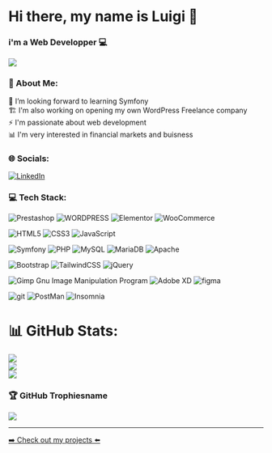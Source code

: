 # Hi there, my name is Luigi 👋
### i'm a Web Developper 💻

<img src='https://komarev.com/ghpvc/?username=LuigiG34&color=lightgrey&style=flat-square'>

### 💫 About Me:
🔭 I’m looking forward to learning Symfony<br>🏗️ I'm also working on opening my own WordPress Freelance company<br>⚡ I'm passionate about web development<br>📊 I'm very interested in financial markets and buisness
### 🌐 Socials:
[![LinkedIn](https://img.shields.io/badge/LinkedIn-%230077B5.svg?logo=linkedin&logoColor=white)](https://linkedin.com/in/luigi-gdm/) 


### 💻 Tech Stack:

![Prestashop](https://img.shields.io/badge/prestashop-656FFF?style=for-the-badge&logo=prestashop&logoColor=black) ![WORDPRESS](https://img.shields.io/badge/Wordpress-656FFF?style=for-the-badge&logo=wordpress&logoColor=black) ![Elementor](https://img.shields.io/static/v1?style=for-the-badge&message=Elementor&color=656FFF&logo=Elementor&logoColor=black&label=) ![WooCommerce](https://img.shields.io/badge/WooCommerce-656FFF?style=for-the-badge&logo=woo&logoColor=black)


![HTML5](https://img.shields.io/badge/html5-4B58FF?style=for-the-badge&logo=html5&logoColor=white) ![CSS3](https://img.shields.io/badge/css3-4B58FF?style=for-the-badge&logo=css3&logoColor=white) ![JavaScript](https://img.shields.io/badge/javascript-4B58FF?style=for-the-badge&logo=javascript&logoColor=white)

![Symfony](https://img.shields.io/badge/Symfony-0014FF?style=for-the-badge&logo=Symfony&logoColor=white) ![PHP](https://img.shields.io/badge/php-0014FF?style=for-the-badge&logo=php&logoColor=white) ![MySQL](https://img.shields.io/badge/mysql-0014FF?style=for-the-badge&logo=mysql&logoColor=white) ![MariaDB](https://img.shields.io/badge/MariaDB-0014FF?style=for-the-badge&logo=mariadb&logoColor=white) ![Apache](https://img.shields.io/badge/Apache-0014FF?style=for-the-badge&logo=Apache&logoColor=white) 

![Bootstrap](https://img.shields.io/badge/bootstrap-000CBA?style=for-the-badge&logo=bootstrap&logoColor=white) ![TailwindCSS](https://img.shields.io/badge/tailwindcss-000CBA?style=for-the-badge&logo=tailwind-css&logoColor=white) ![jQuery](https://img.shields.io/badge/jquery-000CBA?style=for-the-badge&logo=jquery&logoColor=white)

![Gimp Gnu Image Manipulation Program](https://img.shields.io/badge/Gimp-657D8B?style=for-the-badge&logo=gimp&logoColor=FFFFFF) ![Adobe XD](https://img.shields.io/badge/Adobe%20XD-470137?style=for-the-badge&logo=Adobe%20XD&logoColor=#FF61F6) ![figma](https://img.shields.io/badge/Figma-F24E1E?style=for-the-badge&logo=figma&logoColor=white)

![git](https://img.shields.io/badge/GIT-E44C30?style=for-the-badge&logo=git&logoColor=white) ![PostMan](https://img.shields.io/badge/Postman-FF6C37?style=for-the-badge&logo=Postman&logoColor=white) ![Insomnia](https://img.shields.io/badge/Insomnia-5849be?style=for-the-badge&logo=Insomnia&logoColor=white)

# 📊 GitHub Stats:

![](https://github-readme-stats-git-masterrstaa-rickstaa.vercel.app/api?username=LuigiG34&theme=dark&hide_border=false&include_all_commits=true&count_private=true)<br/>
![](https://github-readme-streak-stats.herokuapp.com/?user=LuigiG34&theme=dark&hide_border=false)<br/>
![](https://github-readme-stats-git-masterrstaa-rickstaa.vercel.app/api/top-langs/?username=LuigiG34&theme=dark&hide_border=false&include_all_commits=true&count_private=true&layout=compact)


### 🏆 GitHub Trophiesname
![](https://github-profile-trophy.vercel.app/?username=LuigiG34&theme=radical&no-frame=true&no-bg=false&margin-w=4)

---

<p><a href="https://luigig34.github.io/my-portfolio/" target="_blank" rel="noreferrer">➡️ Check out my projects ⬅️</a></p>
